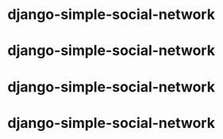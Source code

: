 # django-simple-social-network
# django-simple-social-network
# django-simple-social-network
# django-simple-social-network
